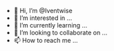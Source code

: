 - 👋 Hi, I’m @Iventwise
- 👀 I’m interested in ...
- 🌱 I’m currently learning ...
- 💞️ I’m looking to collaborate on ...
- 📫 How to reach me ...

<!---
Iventwise/Iventwise is a ✨ special ✨ repository because its `README.md` (this file) appears on your GitHub profile.
You can click the Preview link to take a look at your changes.
--->
